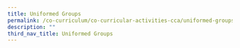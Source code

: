 ```yaml
---
title: Uniformed Groups
permalink: /co-curriculum/co-curricular-activities-cca/uniformed-groups/
description: ""
third_nav_title: Uniformed Groups
---
```

